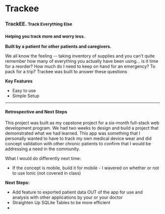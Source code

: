 Trackee
=====================

<h3>TrackEE. <small>Track Everything Else</small></h3>
<h3><small>Helping you track more and worry less.</small></h3>
  <p><strong>Built by a patient for other patients and caregivers.</strong></p>
  <p>We all know the feeling -- taking inventory of supplies and you can't quite remember how many of everything you actually have been using... is it time for a reorder? How much do I need to keep on hand for an emergency? To pack for a trip? Trackee was built to answer these questions</p>
  <p><strong>Key Features</strong></p>
  <ul>
    <li> Easy to use</li>
    <li> Simple Setup</li>
  </ul>

-------------

<h4>Retrospective and Next Steps</h4>
This project was built as my capstone project for a six-month full-stack web development program. We had two weeks to design and build a project that demonstrated what we had learned. This app was something that I personally wanted to have to track my own medical device wear and did concept validation with other chronic patients to confirm that I would be addressing a need in the community.



What I would do differently next time:
<ul>
  <li>If the concept is mobile, build it for mobile - I wavered on whether or not to use Ionic (not covered in class)</li>
</ul>

<strong>Next Steps:</strong>
<ul>
  <li>Add feature to exported patient data OUT of the app for use and analysis with other applications by your or your doctor</li>
  <li>Straighten Up SQLite Tables to be more efficient</li>
  <li></li>
</ul>
